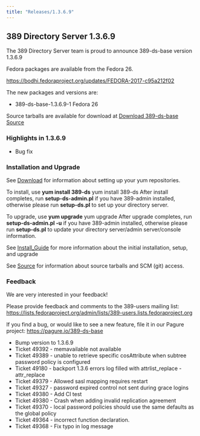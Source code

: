 ```yaml
---
title: "Releases/1.3.6.9"
---
```


389 Directory Server 1.3.6.9
-----------------------------

The 389 Directory Server team is proud to announce 389-ds-base version 1.3.6.9

Fedora packages are available from the Fedora 26.

<https://bodhi.fedoraproject.org/updates/FEDORA-2017-c95a212f02>


The new packages and versions are:

-   389-ds-base-1.3.6.9-1  Fedora 26

Source tarballs are available for download at [Download 389-ds-base Source](https://releases.pagure.org/389-ds-base/389-ds-base-1.3.6.9.tar.bz2)

### Highlights in 1.3.6.9

- Bug fix

### Installation and Upgrade 
See [Download](../download.html) for information about setting up your yum repositories.

To install, use **yum install 389-ds** yum install 389-ds After install completes, run **setup-ds-admin.pl** if you have 389-admin installed, otherwise please run **setup-ds.pl** to set up your directory server.

To upgrade, use **yum upgrade** yum upgrade After upgrade completes, run **setup-ds-admin.pl -u** if you have 389-admin installed, otherwise please run **setup-ds.pl** to update your directory server/admin server/console information.

See [Install\_Guide](../legacy/install-guide.html) for more information about the initial installation, setup, and upgrade

See [Source](../development/source.html) for information about source tarballs and SCM (git) access.

### Feedback

We are very interested in your feedback!

Please provide feedback and comments to the 389-users mailing list: <https://lists.fedoraproject.org/admin/lists/389-users.lists.fedoraproject.org>

If you find a bug, or would like to see a new feature, file it in our Pagure project: <https://pagure.io/389-ds-base>

- Bump version to 1.3.6.9
- Ticket 49392 - memavailable not available
- Ticket 49389 - unable to retrieve specific cosAttribute when subtree password policy is configured
- Ticket 49180 - backport 1.3.6 errors log filled with attrlist\_replace - attr\_replace
- Ticket 49379 - Allowed sasl mapping requires restart
- Ticket 49327 - password expired control not sent during grace logins
- Ticket 49380 - Add CI test
- Ticket 49380 - Crash when adding invalid replication agreement
- Ticket 49370 - local password policies should use the same defaults as the global policy
- Ticket 49364 - incorrect function declaration.
- Ticket 49368 - Fix typo in log message

